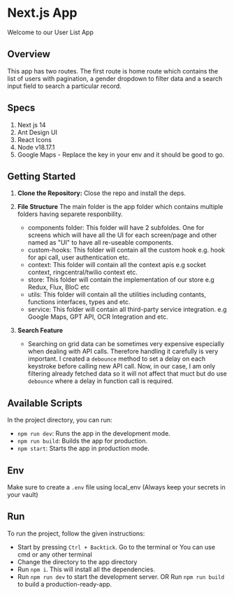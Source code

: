 # Next.js App

Welcome to our User List App

## Overview

This app has two routes. The first route is home route which contains the list of users with pagination, a gender dropdown to filter data and a search input field to search a particular record.

## Specs

1. Next js 14
2. Ant Design UI
3. React Icons
4. Node v18.17.1
5. Google Maps - Replace the key in your env and it should be good to go.

## Getting Started

1. **Clone the Repository:**
   Close the repo and install the deps.

2. **File Structure**
   The main folder is the app folder which contains multiple folders having separete responbility.

   - components folder: This folder will have 2 subfoldes. One for screens which will have all the UI for each screen/page and other named as "UI" to have all re-useable components.
   - custom-hooks: This folder will contain all the custom hook e.g. hook for api call, user authentication etc.
   - context: This folder will contain all the context apis e.g socket context, ringcentral/twilio context etc.
   - store: This folder will contain the implementation of our store e.g Redux, Flux, BloC etc
   - utils: This folder will contain all the utilities including contants, functions interfaces, types and etc.
   - service: This folder will contain all third-party service integration. e.g Google Maps, GPT API, OCR Integration and etc.

3. **Search Feature**
   - Searching on grid data can be sometimes very expensive especially when dealing with API calls. Therefore handling it carefully is very important. I created a `debounce` method to set a delay on each keystroke before calling new API call. Now, in our case, I am only filtering already fetched data so it will not affect that muct but do use `debounce` where a delay in function call is required.

## Available Scripts

In the project directory, you can run:

- `npm run dev`: Runs the app in the development mode.
- `npm run build`: Builds the app for production.
- `npm start`: Starts the app in production mode.

## Env

Make sure to create a `.env` file using local_env (Always keep your secrets in your vault)

## Run

To run the project, follow the given instructions:

- Start by pressing `Ctrl + Backtick`. Go to the terminal or You can use cmd or any other terminal
- Change the directory to the app directory
- Run `npm i`. This will install all the dependencies.
- Run `npm run dev` to start the development server. OR Run `npm run build` to build a production-ready-app.
